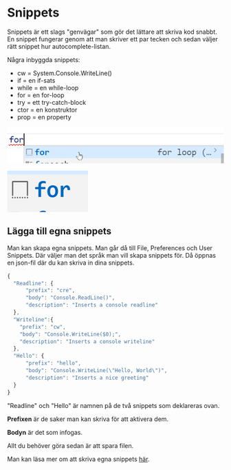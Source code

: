 # Snippets

Snippets är ett slags "genvägar" som gör det lättare att skriva kod snabbt. En snippet fungerar genom att man skriver ett par tecken och sedan väljer rätt snippet hur autocomplete-listan.

Några inbyggda snippets:

* cw = System.Console.WriteLine()
* if = en if-sats
* while = en while-loop
* for = en for-loop
* try = ett try-catch-block
* ctor = en konstruktor
* prop = en property

<img src="../../.gitbook/assets/image (6).png" alt="" data-size="original">&#x20;

<img src="../../.gitbook/assets/image (7) (1).png" alt="" data-size="original">&#x20;

## Lägga till egna snippets

Man kan skapa egna snippets. Man går då till File, Preferences och User Snippets. Där väljer man det språk man vill skapa snippets för. Då öppnas en json-fil där du kan skriva in dina snippets.

```javascript
{
  "Readline": {
      "prefix": "cre",
      "body": "Console.ReadLine()",
      "description": "Inserts a console readline"
  },
  "Writeline":{
    "prefix": "cw",
    "body": "Console.WriteLine($0);",
    "description": "Inserts a console writeline"
  },
  "Hello": {
      "prefix": "hello",
      "body": "Console.WriteLine(\"Hello, World\")",
      "description": "Inserts a nice greeting"
  }
}
```

"Readline" och "Hello" är namnen på de två snippets som deklareras ovan.

**Prefixen** är de saker man kan skriva för att aktivera dem.

**Bodyn** är det som infogas.

Allt du behöver göra sedan är att spara filen.

Man kan läsa mer om att skriva egna snippets [här](https://www.google.com/url?q=https%3A%2F%2Fcode.visualstudio.com%2Fdocs%2Feditor%2Fuserdefinedsnippets\&sa=D\&sntz=1\&usg=AFQjCNHxi86ymlDUghJiBvyTVgMRy2aJsg).
